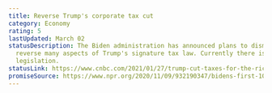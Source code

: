 ```yaml
---
title: Reverse Trump's corporate tax cut
category: Economy
rating: 5
lastUpdated: March 02
statusDescription: The Biden administration has announced plans to dismantle or
  reverse many aspects of Trump's signature tax law. Currently there is no
  legislation.
statusLink: https://www.cnbc.com/2021/01/27/trump-cut-taxes-for-the-rich-biden-wants-to-raise-them.html
promiseSource: https://www.npr.org/2020/11/09/932190347/bidens-first-100-days-here-s-what-to-expect
---
```

